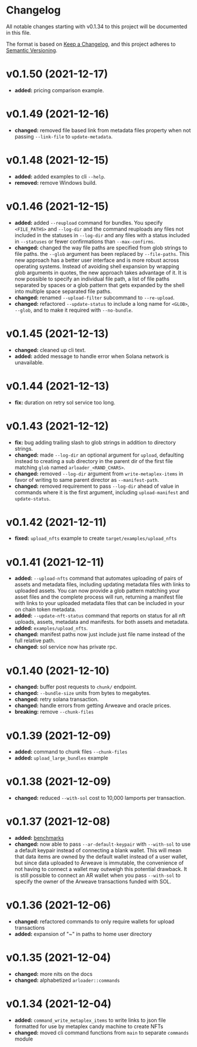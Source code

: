 # Changelog

All notable changes starting with v0.1.34 to this project will be documented in this file.

The format is based on [Keep a Changelog](https://keepachangelog.com/en/1.0.0/),
and this project adheres to [Semantic Versioning](https://semver.org/spec/v2.0.0.html).

# v0.1.50 (2021-12-17)
- **added:** pricing comparison example.

# v0.1.49 (2021-12-16)
- **changed:** removed file based link from metadata files property when not passing `--link-file` to `update-metadata`.

# v0.1.48 (2021-12-15)
- **added:** added examples to cli `--help`.
- **removed:** remove Windows build.

# v0.1.46 (2021-12-15)
- **added:** added `--reupload` command for bundles. You specify `<FILE_PATHS>` and `--log-dir` and the command reuploads any files not included in the statuses in `--log-dir` and any files with a status included in `--statuses` or fewer confirmations than `--max-confirms`.
- **changed:** changed the way file paths are specified from glob strings to file paths. the `--glob` argument has been replaced by `--file-paths`. This new approach has a better user interface and is more robust across operating systems. Instead of avoiding shell expansion by wrapping glob arguments in quotes, the new approach takes advantage of it. It is now possible to specify an individual file path, a list of file paths separated by spaces or a glob pattern that gets expanded by the shell into multiple space separated file paths.
- **changed:** renamed `--upload-filter` subcommand to `--re-upload`.
- **changed:** refactored `--update-status` to include a long name for `<GLOB>`, `--glob`, and to make it required with `--no-bundle`.

# v0.1.45 (2021-12-13)
- **changed:** cleaned up cli text.
- **added:** added message to handle error when Solana network is unavailable.

# v0.1.44 (2021-12-13)
- **fix:** duration on retry sol service too long.

# v0.1.43 (2021-12-12)
- **fix:** bug adding trailing slash to glob strings in addition to directory strings.
- **changed:** made `--log-dir` an optional argument for `upload`, defaulting instead to creating a sub directory in the parent dir of the first file matching `glob` named `arloader_<RAND_CHARS>`.
- **changed:** removed `--log-dir` argument from `write-metaplex-items` in favor of writing to same parent director as `--manifest-path`.
- **changed:** removed requirement to pass `--log-dir` ahead of value in commands where it is the first argument, including `upload-manifest` and `update-status`.

# v0.1.42 (2021-12-11)
- **fixed:** `upload_nfts` example to create `target/examples/upload_nfts` 

# v0.1.41 (2021-12-11)
- **added:** `--upload-nfts` command that automates uploading of pairs of assets and metadata files, including updating metadata files with links to uploaded assets. You can now provide a glob pattern matching your asset files and the complete process will run, returning a manifest file with links to your uploaded metadata files that can be included in your on chain token metadata.
- **added:** `--update-nft-status` command that reports on status for all nft uploads, assets, metadata and manifests.
for both assets and metadata.
- **added:** `examples/upload_nfts`.
- **changed:** manifest paths now just include just file name instead of the full relative path.
- **changed:** sol service now has private rpc.

# v0.1.40 (2021-12-10)
- **changed:** buffer post requests to `chunk/` endpoint.
- **changed:** `--bundle-size` units from bytes to megabytes.
- **changed:** retry solana transaction.
- **changed:** handle errors from getting Arweave and oracle prices.
- **breaking:** remove `--chunk-files`

# v0.1.39 (2021-12-09)
- **added:** command to chunk files `--chunk-files`
- **added:** `upload_large_bundles` example

# v0.1.38 (2021-12-09)
- **changed:** reduced `--with-sol` cost to 10,000 lamports per transaction.

# v0.1.37 (2021-12-08)
- **added:** [benchmarks](https://calebeverett.github.io/arloader/)
- **changed:** now able to pass `--ar-default-keypair` with `--with-sol` to use a default keypair instead of connecting a blank wallet. This will mean that data items are owned by the default wallet instead of a user wallet, but since data uploaded to Arweave is immutable, the convenience of not having to connect a wallet may outweigh this potential drawback. It is still possible to connect an AR wallet when you pass `--with-sol` to specify the owner of the Arweave transactions funded with SOL.

# v0.1.36 (2021-12-06)
- **changed:** refactored commands to only require wallets for upload transactions
- **added:** expansion of "~" in paths to home user directory

# v0.1.35 (2021-12-04)
- **changed:** more nits on the docs
- **changed:** alphabetized `arloader::commands`

# v0.1.34 (2021-12-04)
- **added:** `command_write_metaplex_items` to write links to json file formatted for use by metaplex candy machine to create NFTs
- **changed:** moved cli command functions from `main` to separate `commands` module
